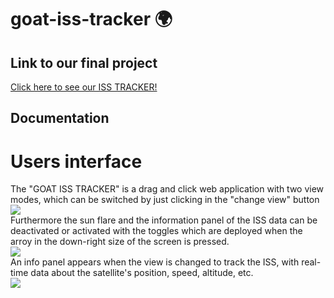 # goat-iss-tracker :earth_africa:
## Link to our final project
[Click here to see our ISS TRACKER!](https://docs.gofionet.es/nasachallenge/)
## Documentation
# Users interface
The "GOAT ISS TRACKER" is a drag and click web application with two view modes, which can be switched by just clicking in the "change view" button <br>
<image src= "https://user-images.githubusercontent.com/74357760/193447301-1a941e94-adf6-40ab-b748-2738c398e1e3.png"> <br>
Furthermore the sun flare and the information panel of the ISS data can be deactivated or activated with the toggles which are deployed when the arroy in the down-right size of the screen is pressed. <br>
<image src= "https://user-images.githubusercontent.com/74357760/193447669-3c1b427d-7098-4b58-8557-1ff9dbc7be00.png"> <br>
An info panel appears when the view is changed to track the ISS, with real-time data about the satellite's position, speed, altitude, etc. <br>
<image src="https://user-images.githubusercontent.com/74357760/193447825-53277a46-a88a-4c2c-a11d-ee4e88c8f710.png">
